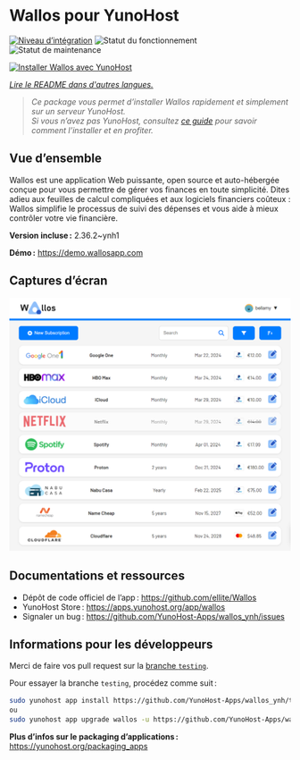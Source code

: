 <!--
Nota bene : ce README est automatiquement généré par <https://github.com/YunoHost/apps/tree/master/tools/readme_generator>
Il NE doit PAS être modifié à la main.
-->

# Wallos pour YunoHost

[![Niveau d’intégration](https://dash.yunohost.org/integration/wallos.svg)](https://ci-apps.yunohost.org/ci/apps/wallos/) ![Statut du fonctionnement](https://ci-apps.yunohost.org/ci/badges/wallos.status.svg) ![Statut de maintenance](https://ci-apps.yunohost.org/ci/badges/wallos.maintain.svg)

[![Installer Wallos avec YunoHost](https://install-app.yunohost.org/install-with-yunohost.svg)](https://install-app.yunohost.org/?app=wallos)

*[Lire le README dans d'autres langues.](./ALL_README.md)*

> *Ce package vous permet d’installer Wallos rapidement et simplement sur un serveur YunoHost.*  
> *Si vous n’avez pas YunoHost, consultez [ce guide](https://yunohost.org/install) pour savoir comment l’installer et en profiter.*

## Vue d’ensemble

Wallos est une application Web puissante, open source et auto-hébergée conçue pour vous permettre de gérer vos finances en toute simplicité. Dites adieu aux feuilles de calcul compliquées et aux logiciels financiers coûteux : Wallos simplifie le processus de suivi des dépenses et vous aide à mieux contrôler votre vie financière.


**Version incluse :** 2.36.2~ynh1

**Démo :** <https://demo.wallosapp.com>

## Captures d’écran

![Capture d’écran de Wallos](./doc/screenshots/screenshot.png)

## Documentations et ressources

- Dépôt de code officiel de l’app : <https://github.com/ellite/Wallos>
- YunoHost Store : <https://apps.yunohost.org/app/wallos>
- Signaler un bug : <https://github.com/YunoHost-Apps/wallos_ynh/issues>

## Informations pour les développeurs

Merci de faire vos pull request sur la [branche `testing`](https://github.com/YunoHost-Apps/wallos_ynh/tree/testing).

Pour essayer la branche `testing`, procédez comme suit :

```bash
sudo yunohost app install https://github.com/YunoHost-Apps/wallos_ynh/tree/testing --debug
ou
sudo yunohost app upgrade wallos -u https://github.com/YunoHost-Apps/wallos_ynh/tree/testing --debug
```

**Plus d’infos sur le packaging d’applications :** <https://yunohost.org/packaging_apps>
